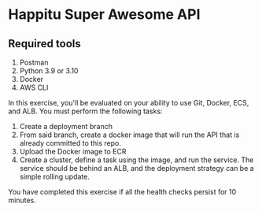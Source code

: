 # Happitu Super Awesome API

## Required tools
1. Postman
2. Python 3.9 or 3.10
3. Docker
4. AWS CLI

In this exercise, you'll be evaluated on your ability to use Git, Docker, ECS, and ALB. You must perform the following tasks:

1. Create a deployment branch
2. From said branch, create a docker image that will run the API that is already committed to this repo.
3. Upload the Docker image to ECR
4. Create a cluster, define a task using the image, and run the service. The service should be behind an ALB, and the deployment strategy can be a simple rolling update.

You have completed this exercise if all the health checks persist for 10 minutes.
